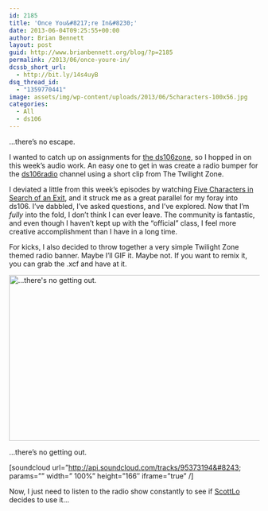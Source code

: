 ```yaml
---
id: 2185
title: 'Once You&#8217;re In&#8230;'
date: 2013-06-04T09:25:55+00:00
author: Brian Bennett
layout: post
guid: http://www.brianbennett.org/blog/?p=2185
permalink: /2013/06/once-youre-in/
dcssb_short_url:
  - http://bit.ly/14s4uyB
dsq_thread_id:
  - "1359770441"
image: assets/img/wp-content/uploads/2013/06/5characters-100x56.jpg
categories:
  - All
  - ds106
---
```

&#8230;there&#8217;s no escape.

I wanted to catch up on assignments for [the ds106zone](http://www.ds106.us), so I hopped in on this week&#8217;s audio work. An easy one to get in was create a radio bumper for the [ds106radio](http://ds106rad.io/listen/) channel using a short clip from The Twilight Zone.

I deviated a little from this week&#8217;s episodes by watching [Five Characters in Search of an Exit](http://en.wikipedia.org/wiki/Five_Characters_in_Search_of_an_Exit), and it struck me as a great parallel for my foray into ds106. I&#8217;ve dabbled, I&#8217;ve asked questions, and I&#8217;ve explored. Now that I&#8217;m _fully_ into the fold, I don&#8217;t think I can ever leave. The community is fantastic, and even though I haven&#8217;t kept up with the &#8220;official&#8221; class, I feel more creative accomplishment than I have in a long time.

For kicks, I also decided to throw together a very simple Twilight Zone themed radio banner. Maybe I&#8217;ll GIF it. Maybe not. If you want to remix it, you can grab the .xcf and have at it.

<div id="attachment_2187" style="max-width: 604px" class="wp-caption aligncenter">
  <a href="http://blog.ohheybrian.com/wp-content/uploads/2013/06/5characters.jpg"><img src="http://blog.ohheybrian.com/wp-content/uploads/2013/06/5characters.jpg" alt="...there&#039;s no getting out." width="594" height="334" class="size-full wp-image-2187" srcset="https://blog.ohheybrian.com/wp-content/uploads/2013/06/5characters.jpg 594w, https://blog.ohheybrian.com/wp-content/uploads/2013/06/5characters-300x168.jpg 300w, https://blog.ohheybrian.com/wp-content/uploads/2013/06/5characters-100x56.jpg 100w" sizes="(max-width: 594px) 100vw, 594px" /></a>

  <p class="wp-caption-text">
    &#8230;there&#8217;s no getting out.
  </p>
</div>

[soundcloud url=&#8221;http://api.soundcloud.com/tracks/95373194&#8243; params=&#8221;&#8221; width=&#8221; 100%&#8221; height=&#8221;166&#8243; iframe=&#8221;true&#8221; /]

Now, I just need to listen to the radio show constantly to see if [ScottLo](http://www.twitter.com/scottlo) decides to use it&#8230;
